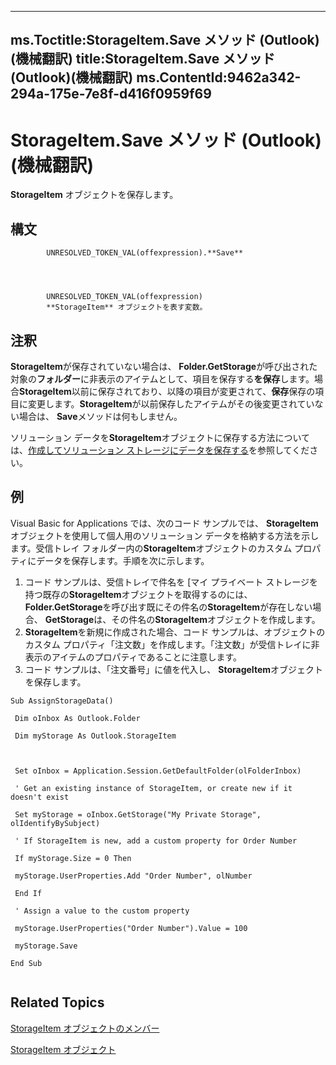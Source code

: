 

---
ms.Toctitle:StorageItem.Save メソッド (Outlook)(機械翻訳)
title:StorageItem.Save メソッド (Outlook)(機械翻訳)
ms.ContentId:9462a342-294a-175e-7e8f-d416f0959f69
---
# StorageItem.Save メソッド (Outlook)(機械翻訳)




**StorageItem** オブジェクトを保存します。

## 構文

            UNRESOLVED_TOKEN_VAL(offexpression).**Save**




            UNRESOLVED_TOKEN_VAL(offexpression)
            **StorageItem** オブジェクトを表す変数。



## 注釈
**StorageItem**が保存されていない場合は、 **Folder.GetStorage**が呼び出された対象の**フォルダー**に非表示のアイテムとして、項目を保存する**を保存**します。場合**StorageItem**以前に保存されており、以降の項目が変更されて、**保存**保存の項目に変更します。**StorageItem**が以前保存したアイテムがその後変更されていない場合は、 **Save**メソッドは何もしません。



ソリューション データを**StorageItem**オブジェクトに保存する方法については、[作成してソリューション ストレージにデータを保存する](5a417191-ed36-be5c-5d63-1ab618bd06cf.md)を参照してください。



## 例
Visual Basic for Applications では、次のコード サンプルでは、 **StorageItem**オブジェクトを使用して個人用のソリューション データを格納する方法を示します。受信トレイ フォルダー内の**StorageItem**オブジェクトのカスタム プロパティにデータを保存します。手順を次に示します。

1. コード サンプルは、受信トレイで件名を [マイ プライベート ストレージを持つ既存の**StorageItem**オブジェクトを取得するのには、 **Folder.GetStorage**を呼び出す既にその件名の**StorageItem**が存在しない場合、 **GetStorage**は、その件名の**StorageItem**オブジェクトを作成します。
2. **StorageItem**を新規に作成された場合、コード サンプルは、オブジェクトのカスタム プロパティ「注文数」を作成します。「注文数」が受信トレイに非表示のアイテムのプロパティであることに注意します。
3. コード サンプルは、「注文番号」に値を代入し、 **StorageItem**オブジェクトを保存します。






```sourcecode
Sub AssignStorageData() 
 
 Dim oInbox As Outlook.Folder 
 
 Dim myStorage As Outlook.StorageItem 
 
 
 
 Set oInbox = Application.Session.GetDefaultFolder(olFolderInbox) 
 
 ' Get an existing instance of StorageItem, or create new if it doesn't exist 
 
 Set myStorage = oInbox.GetStorage("My Private Storage", olIdentifyBySubject) 
 
 ' If StorageItem is new, add a custom property for Order Number 
 
 If myStorage.Size = 0 Then 
 
 myStorage.UserProperties.Add "Order Number", olNumber 
 
 End If 
 
 ' Assign a value to the custom property 
 
 myStorage.UserProperties("Order Number").Value = 100 
 
 myStorage.Save 
 
End Sub 
 

```




## Related Topics

[StorageItem オブジェクトのメンバー](450983cc-543f-a832-d9bb-06911b0b0ce4.md)

[StorageItem オブジェクト](41776bc3-b838-2755-fd6b-3b5012fb9ae5.md)




